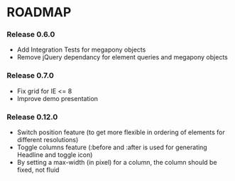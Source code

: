 ROADMAP
============

### Release 0.6.0 ###
* Add Integration Tests for megapony objects
* Remove jQuery dependancy for element queries and megapony objects

### Release 0.7.0 ###
* Fix grid for IE <= 8
* Improve demo presentation

### Release 0.12.0 ###
* Switch position feature (to get more flexible in ordering of elements for different resolutions)
* Toggle columns feature (:before and :after is used for generating Headline and toggle icon)
* By setting a max-width (in pixel) for a column, the column should be fixed, not fluid